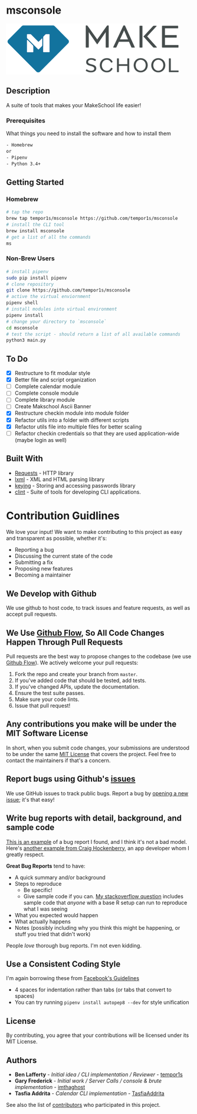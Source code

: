 # msconsole

<img src="docs/media/make_logo_new.png" title="Makeschool Icon"></a>

## Description

A suite of tools that makes your MakeSchool life easier!

### Prerequisites

What things you need to install the software and how to install them

```bash
- Homebrew
or
- Pipenv
- Python 3.4+
```

## Getting Started

### Homebrew

```bash
# tap the repo
brew tap tempor1s/msconsole https://github.com/tempor1s/msconsole
# install the CLI tool
brew install msconsole
# get a list of all the commands
ms
```

### Non-Brew Users

```bash
# install pipenv
sudo pip install pipenv
# clone repository
git clone https://github.com/tempor1s/msconsole
# active the virtual enviornment
pipenv shell
# install modules into virtual environment
pipenv install
# change your directory to `msconsole`
cd msconsole
# test the script - should return a list of all available commands
python3 main.py
```

## To Do

-   [x] Restructure to fit modular style
-   [x] Better file and script organization
-   [ ] Complete calendar module
-   [ ] Complete console module
-   [ ] Complete library module
-   [ ] Create Makschool Ascii Banner
-   [x] Restructure checkin module into module folder
-   [x] Refactor utils into a folder with different scripts
-   [x] Refactor utils file into multiple files for better scaling
-   [ ] Refactor checkin credentials so that they are used application-wide (maybe login as well)

## Built With

-   [Requests](https://2.python-requests.org/en/master/) - HTTP library
-   [lxml](https://lxml.de/) - XML and HTML parsing library
-   [keying](https://pypi.org/project/keyring/) - Storing and accessing passwords library
-   [clint](https://pypi.org/project/clint/) - Suite of tools for developing CLI applications.

# Contribution Guidlines

We love your input! We want to make contributing to this project as easy and transparent as possible, whether it's:

-   Reporting a bug
-   Discussing the current state of the code
-   Submitting a fix
-   Proposing new features
-   Becoming a maintainer

## We Develop with Github

We use github to host code, to track issues and feature requests, as well as accept pull requests.

## We Use [Github Flow](https://guides.github.com/introduction/flow/index.html), So All Code Changes Happen Through Pull Requests

Pull requests are the best way to propose changes to the codebase (we use [Github Flow](https://guides.github.com/introduction/flow/index.html)). We actively welcome your pull requests:

1. Fork the repo and create your branch from `master`.
2. If you've added code that should be tested, add tests.
3. If you've changed APIs, update the documentation.
4. Ensure the test suite passes.
5. Make sure your code lints.
6. Issue that pull request!

## Any contributions you make will be under the MIT Software License

In short, when you submit code changes, your submissions are understood to be under the same [MIT License](http://choosealicense.com/licenses/mit/) that covers the project. Feel free to contact the maintainers if that's a concern.

## Report bugs using Github's [issues](https://github.com/briandk/transcriptase-atom/issues)

We use GitHub issues to track public bugs. Report a bug by [opening a new issue](); it's that easy!

## Write bug reports with detail, background, and sample code

[This is an example](http://stackoverflow.com/q/12488905/180626) of a bug report I found, and I think it's not a bad model. Here's [another example from Craig Hockenberry](http://www.openradar.me/11905408), an app developer whom I greatly respect.

**Great Bug Reports** tend to have:

-   A quick summary and/or background
-   Steps to reproduce
    -   Be specific!
    -   Give sample code if you can. [My stackoverflow question](http://stackoverflow.com/q/12488905/180626) includes sample code that _anyone_ with a base R setup can run to reproduce what I was seeing
-   What you expected would happen
-   What actually happens
-   Notes (possibly including why you think this might be happening, or stuff you tried that didn't work)

People _love_ thorough bug reports. I'm not even kidding.

## Use a Consistent Coding Style

I'm again borrowing these from [Facebook's Guidelines](https://github.com/facebook/draft-js/blob/a9316a723f9e918afde44dea68b5f9f39b7d9b00/CONTRIBUTING.md)

-   4 spaces for indentation rather than tabs (or tabs that convert to spaces)
-   You can try running `pipenv install autopep8 --dev` for style unification

## License

By contributing, you agree that your contributions will be licensed under its MIT License.

## Authors

-   **Ben Lafferty** - _Initial idea / CLI implementation / Reviewer_ - [tempor1s](https://github.com/tempor1s)
-   **Gary Frederick** - _Initial work / Server Calls / console & brute implementation_ - [imthaghost](https://github.com/imthaghost)
-   **Tasfia Addrita** - _Calendar CLI implementation_ - [TasfiaAddrita](https://github.com/TasfiaAddrita)

See also the list of [contributors](https://github.com/tempor1s/msconsole/contributors) who participated in this project.
